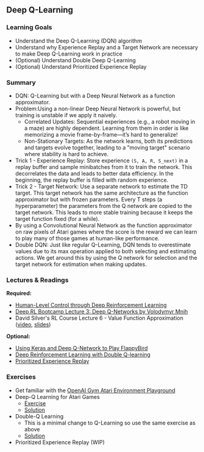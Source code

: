 ## Deep Q-Learning

### Learning Goals

- Understand the Deep Q-Learning (DQN) algorithm
- Understand why Experience Replay and a Target Network are necessary to make Deep Q-Learning work in practice
- (Optional) Understand Double Deep Q-Learning
- (Optional) Understand Prioritized Experience Replay


### Summary

- DQN: Q-Learning but with a Deep Neural Network as a function approximator.
- Problem:Using a non-linear Deep Neural Network is powerful, but training is unstable if we apply it naively.
  - Correlated Updates: Sequential experiences (e.g., a robot moving in a maze) are highly dependent. Learning from them in order is like memorizing a movie frame-by-frame—it’s hard to generalize!
  - Non-Stationary Targets: As the network learns, both its predictions and targets evolve together, leading to a "moving target" scenario where stability is hard to achieve.
- Trick 1 - Experience Replay: Store experience `(S, A, R, S_next)` in a replay buffer and sample minibatches from it to train the network. This decorrelates the data and leads to better data efficiency. In the beginning, the replay buffer is filled with random experience.
- Trick 2 - Target Network: Use a separate network to estimate the TD target. This target network has the same architecture as the function approximator but with frozen parameters. Every T steps (a hyperparameter) the parameters from the Q network are copied to the target network. This leads to more stable training because it keeps the target function fixed (for a while).
- By using a Convolutional Neural Network as the function approximator on raw pixels of Atari games where the score is the reward we can learn to play many of those games at human-like performance.
- Double DQN: Just like regular Q-Learning, DQN tends to overestimate values due to its max operation applied to both selecting and estimating actions. We get around this by using the Q network for selection and the target network for estimation when making updates.


### Lectures & Readings

**Required:**

- [Human-Level Control through Deep Reinforcement Learning](http://www.readcube.com/articles/10.1038/nature14236)
- [Deep RL Bootcamp Lecture 3: Deep Q-Networks by Volodymyr Mnih](https://www.youtube.com/watch?v=fevMOp5TDQs)
- David Silver's RL Course Lecture 6 - Value Function Approximation ([video](https://www.youtube.com/watch?v=UoPei5o4fps), [slides](http://www0.cs.ucl.ac.uk/staff/d.silver/web/Teaching_files/FA.pdf))

**Optional:**

- [Using Keras and Deep Q-Network to Play FlappyBird](https://yanpanlau.github.io/2016/07/10/FlappyBird-Keras.html)
- [Deep Reinforcement Learning with Double Q-learning](http://arxiv.org/abs/1509.06461)
- [Prioritized Experience Replay](http://arxiv.org/abs/1511.05952)

### Exercises

- Get familiar with the [OpenAI Gym Atari Environment Playground](Breakout%20Playground.ipynb)
- Deep-Q Learning for Atari Games
  - [Exercise](Deep%20Q%20Learning.ipynb)
  - [Solution](Deep%20Q%20Learning%20Solution.ipynb)
- Double-Q Learning
  - This is a minimal change to Q-Learning so use the same exercise as above
  - [Solution](Double%20DQN%20Solution.ipynb)
- Prioritized Experience Replay (WIP)

